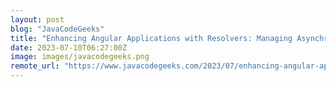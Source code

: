 ```yaml
---
layout: post
blog: "JavaCodeGeeks"
title: "Enhancing Angular Applications with Resolvers: Managing Asynchronous Data Loading"
date: 2023-07-10T06:27:00Z
image: images/javacodegeeks.png
remote_url: "https://www.javacodegeeks.com/2023/07/enhancing-angular-applications-with-resolvers-managing-asynchronous-data-loading.html"
---
```

